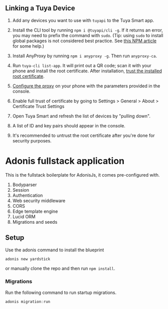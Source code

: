 ## Linking a Tuya Device

1. Add any devices you want to use with `tuyapi` to the Tuya Smart app.

2. Install the CLI tool by running `npm i @tuyapi/cli -g`. If it returns an error, you may need to prefix the command with `sudo`. (Tip: using `sudo` to install global packages is not considered best practice. See [this NPM article](https://docs.npmjs.com/getting-started/fixing-npm-permissions) for some help.)

3. Install AnyProxy by running `npm i anyproxy -g`.  Then run `anyproxy-ca`.

4. Run `tuya-cli list-app`.  It will print out a QR code; scan it with your phone and install the root certificate.  After installation, [trust the installed root certificate](https://support.apple.com/en-nz/HT204477).

5. [Configure the proxy](http://www.iphonehacks.com/2017/02/how-to-configure-use-proxy-iphone-ipad.html) on your phone with the parameters provided in the console.

6. Enable full trust of certificate by going to Settings > General > About > Certificate Trust Settings

7. Open Tuya Smart and refresh the list of devices by "pulling down".

8. A list of ID and key pairs should appear in the console.

9. It's recommended to untrust the root certificate after you're done for security purposes.

# Adonis fullstack application

This is the fullstack boilerplate for AdonisJs, it comes pre-configured with.

1. Bodyparser
2. Session
3. Authentication
4. Web security middleware
5. CORS
6. Edge template engine
7. Lucid ORM
8. Migrations and seeds

## Setup

Use the adonis command to install the blueprint

```bash
adonis new yardstick
```

or manually clone the repo and then run `npm install`.


### Migrations

Run the following command to run startup migrations.

```js
adonis migration:run
```
